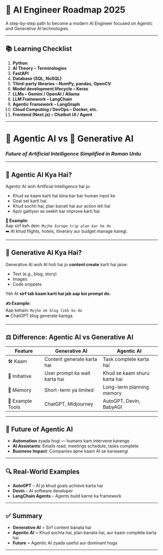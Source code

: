 # 🤖 AI Engineer Roadmap 2025

A step-by-step path to become a modern AI Engineer focused on Agentic and Generative AI technologies.

---

## 📚 Learning Checklist

1. **Python**
2. **AI Theory – Terminologies**
3. **FastAPI**
4. **Database (SQL, NoSQL)**
5. **Third-party libraries – NumPy, pandas, OpenCV**
6. **Model development lifecycle – Keras**
7. **LLMs – Gemini / OpenAI / Allama**
8. **LLM Framework – LangChain**
9. **Agentic Framework – LangGraph**
10. **Cloud Computing / DevOps – Docker, etc.**
11. **Frontend (Next.js) – Chatbot UI / Agent**

---

# 🤖 Agentic AI vs 🎨 Generative AI  
### *Future of Artificial Intelligence Simplified in Roman Urdu*

---

## 🧠 Agentic AI Kya Hai?

Agentic AI woh Artificial Intelligence hai jo:

- Khud se kaam karti hai bina bar bar human input ke  
- Goal set karti hai  
- Khud sochti hai, plan banati hai aur action leti hai  
- Apni galtiyon se seekh kar improve karti hai  

**🧳 Example:**  
Aap sirf keh dein: `Mujhe Europe trip plan kar ke do`  
➡️ AI khud flights, hotels, itinerary aur budget manage karegi.

---

## 🎨 Generative AI Kya Hai?

Generative AI woh AI hoti hai jo **content create** karti hai jaise:

- Text (e.g., blog, story)  
- Images  
- Code snippets  

Yeh AI **sirf tab kaam karti hai jab aap koi prompt do.**

**✍️ Example:**  
Aap kehain: `Mujhe ek blog likh ke do`  
➡️ ChatGPT blog generate karega.

---

## ⚖️ Difference: Agentic AI vs Generative AI

| Feature              | Generative AI                 | Agentic AI                     |
|----------------------|-------------------------------|-------------------------------|
| 🛠️ Kaam              | Content generate karta hai     | Task complete karta hai       |
| 🤔 Initiative         | User prompt ka wait karta hai | Khud se kaam shuru karta hai  |
| 💾 Memory             | Short-term ya limited         | Long-term planning memory     |
| 🔧 Example Tools      | ChatGPT, Midjourney            | AutoGPT, Devin, BabyAGI       |

---

## 🚀 Future of Agentic AI

- **Automation** zyada hogi — humans kam intervene karenge  
- **AI Assistants**: Emails read, meetings schedule, tasks complete  
- **Business Impact**: Companies apne kaam AI se karwaengi

---

## 🔍 Real-World Examples

- **AutoGPT** – AI jo khud goals achieve karta hai  
- **Devin** – AI software developer  
- **LangChain Agents** – Agents build karne ka framework  

---

## ✅ Summary

- **Generative AI** = Sirf content banata hai  
- **Agentic AI** = Khud sochta hai, plan banata hai, aur kaam complete karta hai  
- **Future** = Agentic AI zyada useful aur dominant hoga  

---
